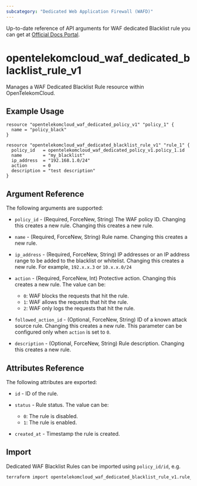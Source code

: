 ```yaml
---
subcategory: "Dedicated Web Application Firewall (WAFD)"
---
```


Up-to-date reference of API arguments for WAF dedicated Blacklist rule you can get at
[Official Docs Portal](https://docs.otc.t-systems.com/web-application-firewall-dedicated/api-ref/apis/rule_management/creating_a_blacklist_or_whitelist_rule.html).

# opentelekomcloud_waf_dedicated_blacklist_rule_v1

Manages a WAF Dedicated Blacklist Rule resource within OpenTelekomCloud.

## Example Usage

```hcl
resource "opentelekomcloud_waf_dedicated_policy_v1" "policy_1" {
  name = "policy_black"
}

resource "opentelekomcloud_waf_dedicated_blacklist_rule_v1" "rule_1" {
  policy_id   = opentelekomcloud_waf_dedicated_policy_v1.policy_1.id
  name        = "my_blacklist"
  ip_address  = "192.168.1.0/24"
  action      = 0
  description = "test description"
}
```

## Argument Reference

The following arguments are supported:

* `policy_id` - (Required, ForceNew, String) The WAF policy ID. Changing this creates a new rule. Changing this creates a new rule.

* `name` - (Required, ForceNew, String) Rule name. Changing this creates a new rule.

* `ip_address` - (Required, ForceNew, String) IP addresses or an IP address range to be added to the blacklist or whitelist. Changing this creates a new rule.
  For example, `192.x.x.3` or `10.x.x.0/24`

* `action` - (Required, ForceNew, Int) Protective action. Changing this creates a new rule.
  The value can be:
    + `0`: WAF blocks the requests that hit the rule.
    + `1`: WAF allows the requests that hit the rule.
    + `2`: WAF only logs the requests that hit the rule.

* `followed_action_id` - (Optional, ForceNew, String) ID of a known attack source rule. Changing this creates a new rule.
  This parameter can be configured only when `action` is set to `0`.

* `description` - (Optional, ForceNew, String) Rule description. Changing this creates a new rule.

## Attributes Reference

The following attributes are exported:

* `id` -  ID of the rule.

* `status` - Rule status. The value can be:
  + `0`: The rule is disabled.
  + `1`: The rule is enabled.

* `created_at` - Timestamp the rule is created.

## Import

Dedicated WAF Blacklist Rules can be imported using `policy_id/id`, e.g.

```sh
terraform import opentelekomcloud_waf_dedicated_blacklist_rule_v1.rule_1 ff95e71c8ae74eba9887193ab22c5757/b39f3a5a1b4f447a8030f0b0703f47f5
```
